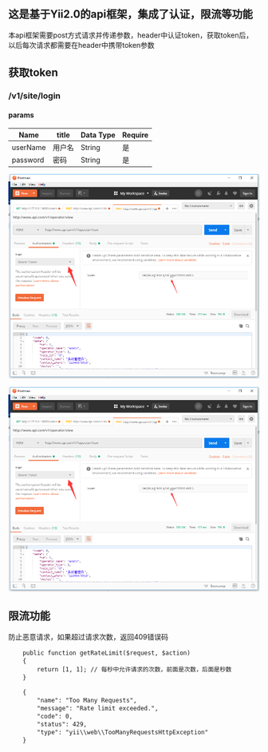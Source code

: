 ## 这是基于Yii2.0的api框架，集成了认证，限流等功能
本api框架需要post方式请求并传递参数，header中认证token，获取token后，以后每次请求都需要在header中携带token参数

## 获取token
### /v1/site/login
#### params
| Name | title | Data Type |  Require |
| ------ | ------ | ------ | ------ |
| userName | 用户名 | String | 是 |
| password | 密码 | String | 是 |

![](https://github.com/BoHongtao/Admin-LTE/blob/master/api/web/upload/1.png)

![](https://github.com/BoHongtao/Admin-LTE/blob/master/api/web/upload/1.png)

## 限流功能
防止恶意请求，如果超过请求次数，返回409错误码
```
    public function getRateLimit($request, $action)
    {
        return [1, 1]; // 每秒中允许请求的次数，前面是次数，后面是秒数
    }
```
```
	{
		"name": "Too Many Requests",
		"message": "Rate limit exceeded.",
		"code": 0,
		"status": 429,
		"type": "yii\\web\\TooManyRequestsHttpException"
	}
```



